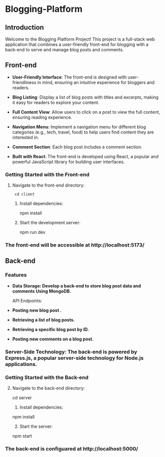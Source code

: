 # Blogging-Platform


## Introduction

Welcome to the Blogging Platform Project! This project is a full-stack web application that combines a user-friendly front-end for blogging with a back-end to serve and manage blog posts and comments.


## Front-end

- **User-Friendly Interface**: The front-end is designed with user-friendliness in mind, ensuring an intuitive experience for bloggers and readers.

- **Blog Listing**: Display a list of blog posts with titles and excerpts, making it easy for readers to explore your content.

- **Full Content View**: Allow users to click on a post to view the full content, ensuring  reading experience.

- **Navigation Menu**: Implement a navigation menu for different blog categories (e.g., tech, travel, food) to help users find content they are interested in.

- **Comment Section**: Each blog post includes a comment section.

- **Built with React**: The front-end is developed using React, a popular and powerful JavaScript library for building user interfaces.



### Getting Started with the Front-end


1. Navigate to the front-end directory:

        cd client

    1. Install dependencies:

        npm install

    2. Start the development server:

        npm run dev

###  The front-end will be accessible at http://localhost:5173/


## Back-end


###   Features

 - **Data Storage: Develop a back-end to store blog post data and comments Using MongoDB.**

   API Endpoints:

 - **Posting new blog post .**

 - **Retrieving a list of blog posts.**

 - **Retrieving a specific blog post by ID.**

 - **Posting new comments on a blog post.**


###  Server-Side Technology: The back-end is powered by Express.js, a popular server-side technology for Node.js applications.




### Getting Started with the Back-end

2. Navigate to the back-end directory:

     cd server

    1. Install dependencies:

     npm install

    2. Start the server:

     npm start


### The back-end is configuared at http://localhost:5000/